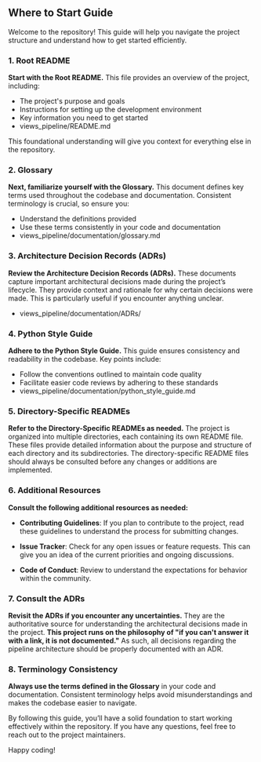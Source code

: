 ## Where to Start Guide

Welcome to the repository! This guide will help you navigate the project structure and understand how to get started efficiently.

### 1. Root README
**Start with the Root README.** This file provides an overview of the project, including:
- The project's purpose and goals
- Instructions for setting up the development environment
- Key information you need to get started
- views_pipeline/README.md

This foundational understanding will give you context for everything else in the repository.

### 2. Glossary
**Next, familiarize yourself with the Glossary.** This document defines key terms used throughout the codebase and documentation. Consistent terminology is crucial, so ensure you:
- Understand the definitions provided
- Use these terms consistently in your code and documentation
- views_pipeline/documentation/glossary.md

### 3. Architecture Decision Records (ADRs)
**Review the Architecture Decision Records (ADRs).** These documents capture important architectural decisions made during the project’s lifecycle. They provide context and rationale for why certain decisions were made. This is particularly useful if you encounter anything unclear.
- views_pipeline/documentation/ADRs/


### 4. Python Style Guide
**Adhere to the Python Style Guide.** This guide ensures consistency and readability in the codebase. Key points include:
- Follow the conventions outlined to maintain code quality
- Facilitate easier code reviews by adhering to these standards
- views_pipeline/documentation/python_style_guide.md

### 5. Directory-Specific READMEs
**Refer to the Directory-Specific READMEs as needed.** The project is organized into multiple directories, each containing its own README file. These files provide detailed information about the purpose and structure of each directory and its subdirectories. The directory-specific README files should always be consulted before any changes or additions are implemented. 

### 6. Additional Resources
**Consult the following additional resources as needed:**

- **Contributing Guidelines**: If you plan to contribute to the project, read these guidelines to understand the process for submitting changes.

- **Issue Tracker**: Check for any open issues or feature requests. This can give you an idea of the current priorities and ongoing discussions.

- **Code of Conduct**: Review to understand the expectations for behavior within the community.

### 7. Consult the ADRs
**Revisit the ADRs if you encounter any uncertainties.** They are the authoritative source for understanding the architectural decisions made in the project. **This project runs on the philosophy of "if you can't answer it with a link, it is not documented."** As such, all decisions regarding the pipeline architecture should be properly documented with an ADR.

### 8. Terminology Consistency
**Always use the terms defined in the Glossary** in your code and documentation. Consistent terminology helps avoid misunderstandings and makes the codebase easier to navigate.

By following this guide, you’ll have a solid foundation to start working effectively within the repository. If you have any questions, feel free to reach out to the project maintainers.

Happy coding!